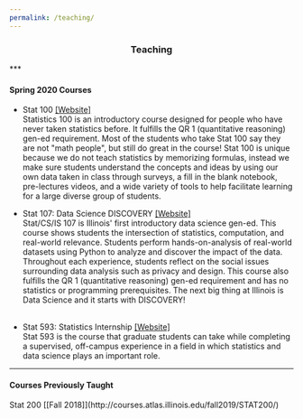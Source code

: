 ```yaml
---
permalink: /teaching/
---
```

<center><h3>Teaching</h3></center>
***
<h4>Spring 2020 Courses</h4>

* Stat 100 [[Website]](go.illinois.edu/stat100)<br>
Statistics 100 is an introductory course designed for people who have never taken statistics before.  It fulfills the QR 1 (quantitative reasoning) gen-ed requirement. Most of the students who take Stat 100 say they are not "math people", but still do great in the course! Stat 100 is unique because we do not teach statistics by memorizing formulas, instead we make sure students understand the concepts and ideas by using our own data taken in class through surveys, a fill in the blank notebook, pre-lectures videos, and a wide variety of tools to help facilitate learning for a large diverse group of students.

* Stat 107: Data Science DISCOVERY [[Website]](go.illinois.edu/stat107)<br>
Stat/CS/IS 107 is Illinois' first introductory data science gen-ed.  This course shows students the intersection of statistics, computation, and real-world relevance. Students perform hands-on-analysis of real-world datasets using Python to analyze and discover the impact of the data. Throughout each experience, students reflect on the social issues surrounding data analysis such as privacy and design.  This course also fulfills the QR 1 (quantitative reasoning) gen-ed requirement and has no statistics or programming prerequisites. The next big thing at Illinois is Data Science and it starts with DISCOVERY! <br><br>

* Stat 593: Statistics Internship [[Website]](stat.illinois.edu/stat-593)<br>
Stat 593 is the course that graduate students can take while completing a supervised, off-campus experience in a field in which statistics and data science plays an important role. 

***
<h4>Courses Previously Taught</h4>
Stat 200 [[Fall 2018]](http://courses.atlas.illinois.edu/fall2019/STAT200/)

